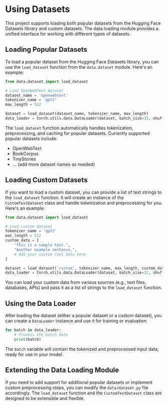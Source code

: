 # Using Datasets

This project supports loading both popular datasets from the Hugging Face Datasets library and custom datasets. The data loading module provides a unified interface for working with different types of datasets.

## Loading Popular Datasets

To load a popular dataset from the Hugging Face Datasets library, you can use the `load_dataset` function from the `data.dataset` module. Here's an example:

```python
from data.dataset import load_dataset

# Load OpenWebText dataset
dataset_name = 'openwebtext'
tokenizer_name = 'gpt2'
max_length = 512

dataset = load_dataset(dataset_name, tokenizer_name, max_length)
data_loader = torch.utils.data.DataLoader(dataset, batch_size=32, shuffle=True)
```

The `load_dataset` function automatically handles tokenization, preprocessing, and caching for popular datasets. Currently supported popular datasets include:

- OpenWebText
- BookCorpus
- TinyStories
- ... (add more dataset names as needed)

## Loading Custom Datasets

If you want to load a custom dataset, you can provide a list of text strings to the `load_dataset` function. It will create an instance of the `CustomTextDataset` class and handle tokenization and preprocessing for you. Here's an example:

```python
from data.dataset import load_dataset

# Load custom dataset
tokenizer_name = 'gpt2'
max_length = 512
custom_data = [
    "This is a sample text.",
    "Another example sentence.",
    # Add your custom text data here
]

dataset = load_dataset('custom', tokenizer_name, max_length, custom_data=custom_data)
data_loader = torch.utils.data.DataLoader(dataset, batch_size=32, shuffle=True)
```

You can load your custom data from various sources (e.g., text files, databases, APIs) and pass it as a list of strings to the `load_dataset` function.

## Using the Data Loader

After loading the dataset (either a popular dataset or a custom dataset), you can create a `DataLoader` instance and use it for training or evaluation:

```python
for batch in data_loader:
    # Process the batch data
    print(batch)
```

The `batch` variable will contain the tokenized and preprocessed input data, ready for use in your model.

## Extending the Data Loading Module

If you need to add support for additional popular datasets or implement custom preprocessing steps, you can modify the `data/dataset.py` file accordingly. The `load_dataset` function and the `CustomTextDataset` class are designed to be extensible and flexible.